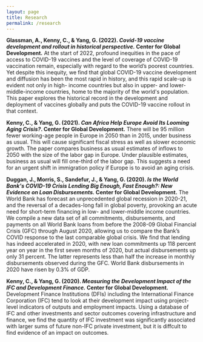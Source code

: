 ```yaml
---
layout: page
title: Research
permalink: /research
---
```


**Glassman, A., Kenny, C., & Yang, G. (2022).  *Covid-19 vaccine development and rollout in historical perspective.*  Center for Global Development.**
At the start of 2022, profound inequities in the pace of access to COVID-19 vaccines and the level of coverage of COVID-19 vaccination remain, especially with regard to the world’s poorest countries. Yet despite this inequity, we find that global COVID-19 vaccine development and diffusion has been the most rapid in history, and this rapid scale-up is evident not only in high- income countries but also in upper- and lower-middle-income countries, home to the majority of the world's population. This paper explores the historical record in the development and deployment of vaccines globally and puts the COVID-19 vaccine rollout in that context.

**Kenny, C., & Yang, G. (2021). *Can Africa Help Europe Avoid Its Looming Aging Crisis?*. Center for Global Development.** There will be 95 million fewer working-age people in Europe in 2050 than in 2015, under business as usual. This will cause significant fiscal stress as well as slower economic growth. The paper compares business as usual estimates of inflows to 2050 with the size of the labor gap in Europe. Under plausible estimates, business as usual will fill one-third of the labor gap. This suggests a need for an urgent shift in immigration policy if Europe is to avoid an aging crisis.

**Duggan, J., Morris, S., Sandefur, J., & Yang, G. (2020). *Is the World Bank's COVID-19 Crisis Lending Big Enough, Fast Enough?: New Evidence on Loan Disbursements.* Center for Global Development.** The World Bank has forecast an unprecedented global recession in 2020-21, and the reversal of a decades-long fall in global poverty, provoking an acute need for short-term financing in low- and lower-middle income countries. We compile a new data set of all commitments, disbursements, and payments on all World Bank loans from before the 2008-09 Global Financial Crisis (GFC) through August 2020, allowing us to compare the Bank’s COVID response to the last comparable global crisis. We find that lending has indeed accelerated in 2020, with new loan commitments up 118 percent year on year in the first seven months of 2020, but actual disbursements up only 31 percent. The latter represents less than half the increase in monthly disbursements observed during the GFC. World Bank disbursements in 2020 have risen by 0.3% of GDP.

**Kenny, C., & Yang, G. (2020). *Measuring the Development Impact of the IFC and Development Finance.* Center for Global Development.** Development Finance Institutions (DFIs) including the International Finance Corporation (IFC) tend to look at their development impact using project-level indicators of outputs and employment impacts. Using a database of IFC and other investments and sector outcomes covering infrastructure and finance, we find the quantity of IFC investment was significantly associated with larger sums of future non-IFC private investment, but it is diffcult to find evidence of an impact on outcomes.
